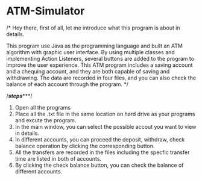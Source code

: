 # ATM-Simulator
/*
Hey there, first of all, let me introduce what this program is about in details.

This program use Java as the programming language and built an ATM algorithm with graphic user interface. 
By using multiple classes and implementing Action Listeners, several buttons are added to the program to improve the user experience. 
This ATM  program includes a saving account and a chequing account, and they are both capable of saving and withdrawing. 
The data are recorded in four files, and you can also check the balance of each account through the program. 
*/

/*********steps************/
1. Open all the programs
2. Place all the .txt file in the same location on hard drive as your programs and excute the program.
3. In the main window, you can select the possible accout you want to view in details.
4. In different accounts, you can proceed the deposit, withdraw, check balance operation by clicking the corresponding button.
5. All the transfers are recorded in the files including the specfic transfer time are listed in both of accounts.
6. By clicking the check balance button, you can check the balance of different accounts.
